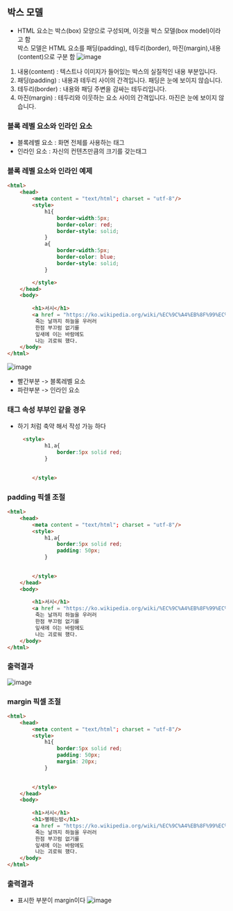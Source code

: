 ## 박스 모델
- HTML 요소는 박스(box) 모양으로 구성되며, 이것을 박스 모델(box model)이라고 함</br>
  박스 모델은 HTML 요소를 패딩(padding), 테두리(border), 마진(margin),내용(content)으로 구분 함
![image](https://user-images.githubusercontent.com/82345970/163899754-4317e379-f327-452a-8f18-5f5276a9286a.png)

1. 내용(content) : 텍스트나 이미지가 들어있는 박스의 실질적인 내용 부분입니다.
2. 패딩(padding) : 내용과 테두리 사이의 간격입니다. 패딩은 눈에 보이지 않습니다.
3. 테두리(border) : 내용와 패딩 주변을 감싸는 테두리입니다.
4. 마진(margin) : 테두리와 이웃하는 요소 사이의 간격입니다. 마진은 눈에 보이지 않습니다.

### 블록 레벨 요소와 인라인 요소
- 블록레벨 요소 : 화면 전체를 사용하는 태그
- 인라인 요소 : 자신의 컨텐츠만큼의 크기를 갖는태그
 
### 블록 레벨 요소와 인라인 예제

```html
<html>
    <head>
        <meta content = "text/html"; charset = "utf-8"/>
        <style>
            h1{
                border-width:5px;
                border-color: red;
                border-style: solid;
            }
            a{
                border-width:5px;
                border-color: blue;
                border-style: solid;
            }

        </style>
    </head>
    <body>
        
        <h1>서시</h1>
        <a href = "https://ko.wikipedia.org/wiki/%EC%9C%A4%EB%8F%99%EC%A3%BC">윤동주</a>
         죽는 날까지 하늘을 우러러
         한점 부끄럼 없기를
         잎새에 이는 바람에도
         나는 괴로워 했다.                                                       
    </body>
</html>
```
![image](https://user-images.githubusercontent.com/82345970/163900353-e6177383-e5a6-4c4d-bfa3-0e6bf8899006.png)
- 빨간부분 -> 블록레벨 요소
- 파란부분 -> 인라인 요소

### 태그 속성 부부인 같을 경우
- 하기 처럼 축약 해서 작성 가능 하다
```html
     <style>
            h1,a{
                border:5px solid red;
            }
                    

        </style> 
```     

### padding 픽셀 조절
```html
<html>
    <head>
        <meta content = "text/html"; charset = "utf-8"/>
        <style>
            h1,a{
                border:5px solid red;
                padding: 50px;
            }
                    

        </style>
    </head>
    <body>
        
        <h1>서시</h1>
        <a href = "https://ko.wikipedia.org/wiki/%EC%9C%A4%EB%8F%99%EC%A3%BC">윤동주</a>
         죽는 날까지 하늘을 우러러
         한점 부끄럼 없기를
         잎새에 이는 바람에도
         나는 괴로워 했다.                                                       
    </body>
</html>
```

### 출력결과
![image](https://user-images.githubusercontent.com/82345970/163900937-c047df57-94a4-4175-9ab5-39bfeff0bdc3.png)


### margin 픽셀 조절
```html
<html>
    <head>
        <meta content = "text/html"; charset = "utf-8"/>
        <style>
            h1{
                border:5px solid red;
                padding: 50px;
                margin: 20px;
            }
                    

        </style>
    </head>
    <body>
        
        <h1>서시</h1>
        <h1>별헤는밤</h1>
        <a href = "https://ko.wikipedia.org/wiki/%EC%9C%A4%EB%8F%99%EC%A3%BC">윤동주</a>
         죽는 날까지 하늘을 우러러
         한점 부끄럼 없기를
         잎새에 이는 바람에도
         나는 괴로워 했다.                                                       
    </body>
</html>
```
### 출력결과
- 표시한 부분이 margin이다 
![image](https://user-images.githubusercontent.com/82345970/163901272-0abbcea6-67be-471c-8129-c1cb7465b5d1.png)






       


